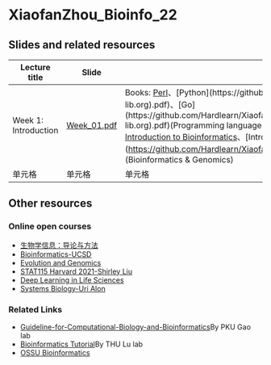 # XiaofanZhou_Bioinfo_22

## Slides and related resources 
|  Lecture title   | Slide  | Resources  |
|  ----  | ----  | ----  |
| Week 1: Introduction  | [Week_01.pdf](https://github.com/Hardlearn/XiaofanZhou_Bioinfo_22/blob/main/Slides/Week_01.pdf) | Books: [Perl](https://github.com/Hardlearn/XiaofanZhou_Bioinfo_22/blob/main/Books/Learning%20Perl%20Making%20Easy%20Things%20Easy%20and%20Hard%20Things%20Possible%2C%207th%20Edition%20by%20Randal%20L.%20Schwartz%2C%20brian%20d%20foy%2C%20Tom%20Phoenix%20(z-lib.org).pdf)、[Python](https://github.com/Hardlearn/XiaofanZhou_Bioinfo_22/blob/main/Books/Learning%20Python%20powerful%20object-oriented%20programming%20by%20Mark%20Lutz%20(z-lib.org).pdf)、[Go](https://github.com/Hardlearn/XiaofanZhou_Bioinfo_22/blob/main/Books/The%20Go%20Programming%20Language%20by%20Alan%20A.%20A.%20Donovan%2C%20Brian%20W.%20Kernighan%20(z-lib.org).pdf)(Programming language ); <br> [Introduction to Bioinformatics](https://github.com/Hardlearn/XiaofanZhou_Bioinfo_22/blob/main/Books/Introduction%20to%20bioinformatics%20by%20Lesk%2C%20Arthur%20M.%20(z-lib.org).pdf)、[Introduction to Genomics](https://github.com/Hardlearn/XiaofanZhou_Bioinfo_22/blob/main/Books/Introduction%20to%20Genomics%20by%20Arthur%20M.%20Lesk%20(z-lib.org).pdf)、[Bioinformatics and functional genomics]()(Bioinformatics & Genomics)|
| 单元格  | 单元格 | 单元格 |

## Other resources
### Online open courses
+ [生物学信息：导论与方法](http://zh.coursera.org/learn/sheng-wu-xin-xi-xue)
+ [Bioinformatics-UCSD](http://www.coursera.org/specializations/bioinformatics)
+ [Evolution and Genomics](http://evomics.org/)
+ [STAT115 Harvard 2021-Shirley Liu](https://liulab-dfci.github.io/bioinfo-combio/index.html)
+ [Deep Learning in Life Sciences](https://mit6874.github.io/)
+ [Systems Biology-Uri Alon](https://www.youtube.com/watch?v=N6VZeWuME_A&list=PLLbr-B8cNbo6v4kc68JowzUeAYdh6gdQH)

### Related Links
+ [Guideline-for-Computational-Biology-and-Bioinformatics](https://github.com/gao-lab/Guideline-for-Computational-Biology-and-Bioinformatics)By PKU Gao lab
+ [Bioinformatics Tutorial](https://book.ncrnalab.org/teaching/)By THU Lu lab
+ [OSSU Bioinformatics](https://github.com/ossu/bioinformatics)
